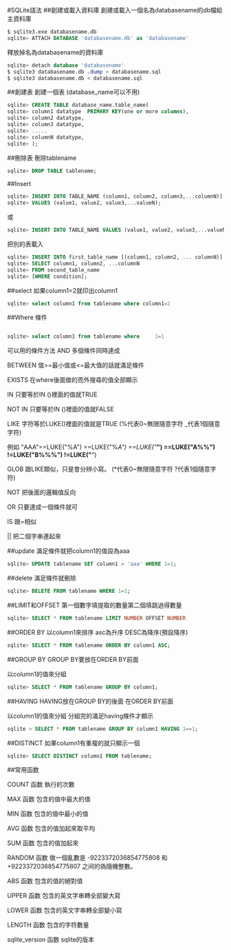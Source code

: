 #SQLite語法
##創建或載入資料庫
創建或載入一個名為databasename的db檔給主資料庫
```sql
$ sqlite3.exe databasename.db 								
sqlite> ATTACH DATABASE 'databasename.db' as 'databasename'  
```
釋放掉名為databasename的資料庫
```sql
sqlite> detach database 'databasename'						
$ sqlite3 databasename.db .dump > databasename.sql 			
$ sqlite3 databasename.db < databasename.sql 				
```
##創建表
創建一個表 (database_name可以不用)
``` sql
sqlite> CREATE TABLE database_name.table_name(				
sqlite> column1 datatype  PRIMARY KEY(one or more columns),	
sqlite> column2 datatype,									
sqlite> column3 datatype,
sqlite> .....
sqlite> columnN datatype,
sqlite> );
```
##刪除表
刪除tablename
``` sql
sqlite> DROP TABLE tablename;												
```
##Insert
```sql
sqlite> INSERT INTO TABLE_NAME (column1, column2, column3,...columnN)]  
sqlite> VALUES (value1, value2, value3,...valueN);
```
或
```sql
sqlite> INSERT INTO TABLE_NAME VALUES (value1, value2, value3,...valueN);
```
把別的表載入
```sql
sqlite> INSERT INTO first_table_name [(column1, column2, ... columnN)] 
sqlite> SELECT column1, column2, ...columnN 
sqlite> FROM second_table_name
sqlite> [WHERE condition];
```
##select
如果column1=2就印出column1
```sql
sqlite> select column1 from tablename where column1=2 		
```
##Where 
條件
```sql

sqlite> select column1 from tablename where 	1=1		 		
```
可以用的條件方法
AND 多個條件同時達成

BETWEEN 值>=最小值或<=最大值的話就滿足條件

EXISTS 在where後面做的而外搜尋的值全部顯示

IN 只要等於IN ()裡面的值就TRUE

NOT	IN 只要等於IN ()裡面的值就FALSE

LIKE 字符等於LUKE()裡面的值就是TRUE   (%代表0~無限隨意字符 _代表1個隨意字符)

例如 "AAA"==LUKE("%A") ==LUKE("%_A") ==LUKE("___") ==LUKE("A%%") !=LUKE("B%%%") !=LUKE("__")

GLOB 跟LIKE類似，只是會分辨小寫。 (*代表0~無限隨意字符 ?代表1個隨意字符)

NOT 把後面的邏輯值反向

OR 只要達成一個條件就可

IS 跟=相似

||	把二個字串連起來

##update
滿足條件就把column1的值設為aaa
```sql
sqlite> UPDATE tablename SET column1 = 'aaa' WHERE 1=1;			
```
##delete
滿足條件就刪除
```sql
sqlite> DELETE FROM tablename WHERE 1=1;						
```

##LIMIT和OFFSET
第一個數字填提取的數量第二個填跳過得數量
```sql
sqlite> SELECT * FROM tablename LIMIT NUMBER OFFSET NUMBER			
```
##ORDER BY
以column1來排序 asc為升序 DESC為降序(預設降序)
```sql
sqlite> SELECT * FROM tablename ORDER BY column1 ASC;			
```
##GROUP BY
GROUP BY要放在ORDER BY前面

以column1的值來分組
```sql
sqlite> SELECT * FROM tablename GROUP BY column1;				
```
##HAVING
HAVING放在GROUP BY的後面 在ORDER BY前面

以column1的值來分組 分組完的滿足having條件才顯示
```sql
sqlite > SELECT * FROM tablename GROUP BY column1 HAVING 1==1;	

```
##DISTINCT
如果column1有重複的就只顯示一個
```sql
sqlite> SELECT DISTINCT column1 FROM tablename;						
```

##常用函数

COUNT 函数
執行的次數

MAX 函数
包含的值中最大的值

MIN 函数
包含的值中最小的值

AVG 函数
包含的值加起來取平均

SUM 函数
包含的值加起來

RANDOM 函数
做一個亂數是 -9223372036854775808 和 +9223372036854775807 之间的偽隨機整數。

ABS 函数
包含的值的絕對值

UPPER 函数
包含的英文字串轉全部變大寫

LOWER 函数
包含的英文字串轉全部變小寫

LENGTH 函数
包含的字符數量

sqlite_version 函数
sqlite的版本
